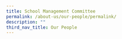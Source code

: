 ```yaml
---
title: School Management Committee
permalink: /about-us/our-people/permalink/
description: ""
third_nav_title: Our People
---
```

